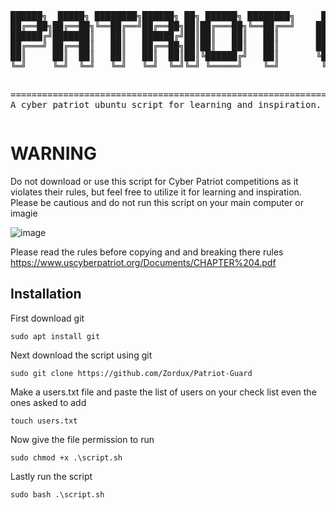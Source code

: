 <div align="center">
<pre>
██████╗  █████╗ ████████╗██████╗ ██╗ ██████╗ ████████╗     ██████╗ ██╗   ██╗ █████╗ ██████╗ ██████╗ 
██╔══██╗██╔══██╗╚══██╔══╝██╔══██╗██║██╔═══██╗╚══██╔══╝    ██╔════╝ ██║   ██║██╔══██╗██╔══██╗██╔══██╗
██████╔╝███████║   ██║   ██████╔╝██║██║   ██║   ██║       ██║  ███╗██║   ██║███████║██████╔╝██║  ██║
██╔═══╝ ██╔══██║   ██║   ██╔══██╗██║██║   ██║   ██║       ██║   ██║██║   ██║██╔══██║██╔══██╗██║  ██║
██║     ██║  ██║   ██║   ██║  ██║██║╚██████╔╝   ██║       ╚██████╔╝╚██████╔╝██║  ██║██║  ██║██████╔╝
╚═╝     ╚═╝  ╚═╝   ╚═╝   ╚═╝  ╚═╝╚═╝ ╚═════╝    ╚═╝        ╚═════╝  ╚═════╝ ╚═╝  ╚═╝╚═╝  ╚═╝╚═════╝ 
                                                                                                    
========================================================================================================
                    A cyber patriot ubuntu script for learning and inspiration.
</pre>
</div>

# WARNING

Do not download or use this script for Cyber Patriot competitions as it violates their rules, but feel free to utilize it for learning and inspiration.
Please be cautious and do not run this script on your main computer or imagie 

![image](https://github.com/Zordux/cyber2/assets/87186832/76b337f9-3cc4-4f81-9de2-18c33215f1d0)

Please read the rules before copying and and breaking there rules
https://www.uscyberpatriot.org/Documents/CHAPTER%204.pdf

## Installation
First download git
```
sudo apt install git
```
Next download the script using git
```
sudo git clone https://github.com/Zordux/Patriot-Guard
```
Make a users.txt file and paste the list of users on your check list even the ones asked to add
```
touch users.txt
```
Now give the file permission to run
```
sudo chmod +x .\script.sh
```
Lastly run the script
```
sudo bash .\script.sh
```


